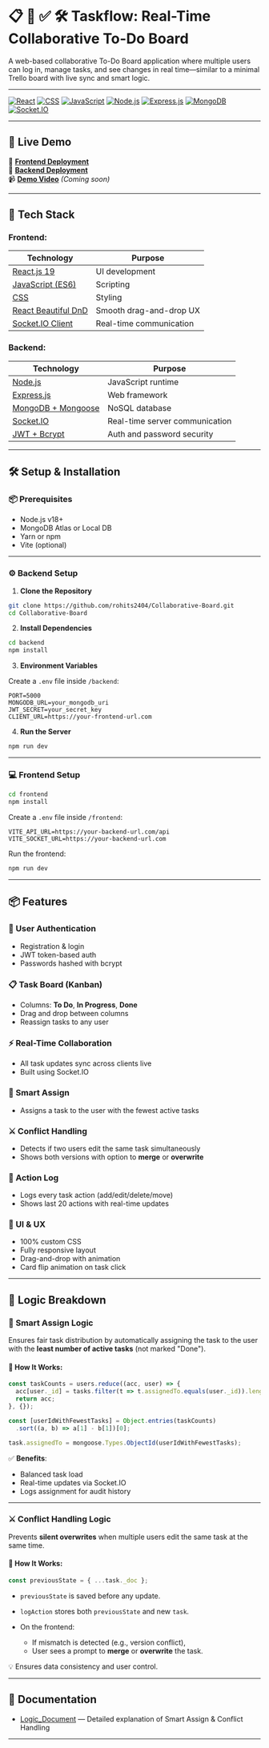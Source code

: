 # 📋 👥 ✅ 🛠️ Taskflow: Real-Time Collaborative To-Do Board

A web-based collaborative To-Do Board application where multiple users can log in, manage tasks, and see changes in real time—similar to a minimal Trello board with live sync and smart logic.

---

[![React](https://img.shields.io/badge/React-v19-blue.svg)](https://reactjs.org/)
[![CSS](https://img.shields.io/badge/CSS-3-blue.svg)](https://developer.mozilla.org/en-US/docs/Web/CSS)
[![JavaScript](https://img.shields.io/badge/JavaScript-ES6-yellow.svg)](https://developer.mozilla.org/en-US/docs/Web/JavaScript)
[![Node.js](https://img.shields.io/badge/Node.js-24-green.svg)](https://nodejs.org/)
[![Express.js](https://img.shields.io/badge/Express.js-5-black.svg)](https://expressjs.com/)
[![MongoDB](https://img.shields.io/badge/MongoDB-Atlas-green.svg)](https://www.mongodb.com/)
[![Socket.IO](https://img.shields.io/badge/Socket.IO-Real--Time-white.svg?logo=socket.io)](https://socket.io/)

---

## 🚀 Live Demo

🔗 [**Frontend Deployment**](https://taskflow-board.vercel.app/)  
🔗 [**Backend Deployment**](https://collaborative-board-9j5q.onrender.com)  
📹 [**Demo Video**](#) *(Coming soon)*

---

## 🧠 Tech Stack

### Frontend:

| Technology | Purpose |
|------------|---------|
| [React.js 19](https://react.dev/) | UI development |
| [JavaScript (ES6)](https://developer.mozilla.org/en-US/docs/Web/JavaScript) | Scripting |
| [CSS](https://developer.mozilla.org/en-US/docs/Web/CSS) | Styling |
| [React Beautiful DnD](https://www.npmjs.com/package/react-beautiful-dnd) | Smooth drag-and-drop UX |
| [Socket.IO Client](https://socket.io/docs/v4/) | Real-time communication |

### Backend:

| Technology | Purpose |
|------------|---------|
| [Node.js](https://nodejs.org/) | JavaScript runtime |
| [Express.js](https://expressjs.com/) | Web framework |
| [MongoDB + Mongoose](https://www.mongodb.com/) | NoSQL database |
| [Socket.IO](https://socket.io/) | Real-time server communication |
| [JWT + Bcrypt](https://jwt.io/) | Auth and password security |

---

## 🛠️ Setup & Installation

### 📦 Prerequisites

- Node.js v18+  
- MongoDB Atlas or Local DB  
- Yarn or npm  
- Vite (optional)

---

### ⚙️ Backend Setup

1. **Clone the Repository**

```bash
git clone https://github.com/rohits2404/Collaborative-Board.git
cd Collaborative-Board
````

2. **Install Dependencies**

```bash
cd backend
npm install
```

3. **Environment Variables**

Create a `.env` file inside `/backend`:

```env
PORT=5000
MONGODB_URL=your_mongodb_uri
JWT_SECRET=your_secret_key
CLIENT_URL=https://your-frontend-url.com
```

4. **Run the Server**

```bash
npm run dev
```

---

### 💻 Frontend Setup

```bash
cd frontend
npm install
```

Create a `.env` file inside `/frontend`:

```env
VITE_API_URL=https://your-backend-url.com/api
VITE_SOCKET_URL=https://your-backend-url.com
```

Run the frontend:

```bash
npm run dev
```

---

## 📦 Features

### 👥 User Authentication

* Registration & login
* JWT token-based auth
* Passwords hashed with bcrypt

### 📋 Task Board (Kanban)

* Columns: **To Do**, **In Progress**, **Done**
* Drag and drop between columns
* Reassign tasks to any user

### ⚡ Real-Time Collaboration

* All task updates sync across clients live
* Built using Socket.IO

### 🧠 Smart Assign

* Assigns a task to the user with the fewest active tasks

### ⚔️ Conflict Handling

* Detects if two users edit the same task simultaneously
* Shows both versions with option to **merge** or **overwrite**

### 📝 Action Log

* Logs every task action (add/edit/delete/move)
* Shows last 20 actions with real-time updates

### 🎨 UI & UX

* 100% custom CSS
* Fully responsive layout
* Drag-and-drop with animation
* Card flip animation on task click

---

## 🧠 Logic Breakdown

### 🔁 Smart Assign Logic

Ensures fair task distribution by automatically assigning the task to the user with the **least number of active tasks** (not marked "Done").

#### 🧮 How It Works:

```js
const taskCounts = users.reduce((acc, user) => {
  acc[user._id] = tasks.filter(t => t.assignedTo.equals(user._id)).length;
  return acc;
}, {});

const [userIdWithFewestTasks] = Object.entries(taskCounts)
  .sort((a, b) => a[1] - b[1])[0];

task.assignedTo = mongoose.Types.ObjectId(userIdWithFewestTasks);
```

✅ **Benefits**:

* Balanced task load
* Real-time updates via Socket.IO
* Logs assignment for audit history

---

### ⚔️ Conflict Handling Logic

Prevents **silent overwrites** when multiple users edit the same task at the same time.

#### 🧪 How It Works:

```js
const previousState = { ...task._doc };
```

* `previousState` is saved before any update.
* `logAction` stores both `previousState` and new `task`.
* On the frontend:

  * If mismatch is detected (e.g., version conflict),
  * User sees a prompt to **merge** or **overwrite** the task.

💡 Ensures data consistency and user control.

---

## 📄 Documentation

* [Logic\_Document](./docs/Logic_Document.md) — Detailed explanation of Smart Assign & Conflict Handling

---
